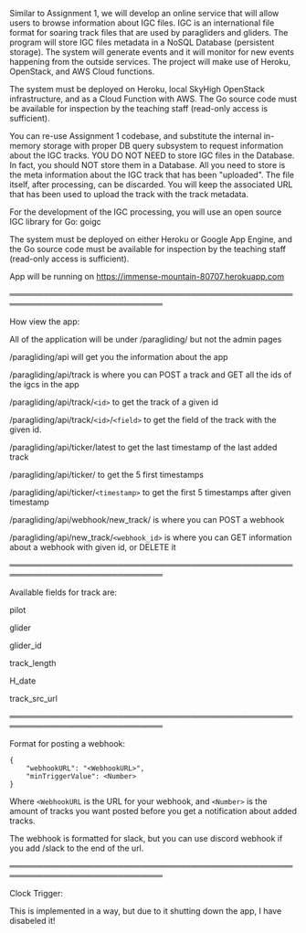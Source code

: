 Similar to Assignment 1, we will develop an online service that will allow users to browse information about IGC files. IGC is an international file format for soaring track files that are used by paragliders and gliders. The program will store IGC files metadata in a NoSQL Database (persistent storage). The system will generate events and it will monitor for new events happening from the outside services. The project will make use of Heroku, OpenStack, and AWS Cloud functions. 

The system must be deployed on Heroku, local SkyHigh OpenStack infrastructure, and as a Cloud Function with AWS. The Go source code must be available for inspection by the teaching staff (read-only access is sufficient).

You can re-use Assignment 1 codebase, and substitute the internal in-memory storage with proper DB query subsystem to request information about the IGC tracks. YOU DO NOT NEED to store IGC files in the Database. In fact, you should NOT store them in a Database. All you need to store is the meta information about the IGC track that has been "uploaded". The file itself, after processing, can be discarded. You will keep the associated URL that has been used to upload the track with the track metadata. 

For the development of the IGC processing, you will use an open source IGC library for Go: goigc

The system must be deployed on either Heroku or Google App Engine, and the Go source code must be available for inspection by the teaching staff (read-only access is sufficient).

App will be running on https://immense-mountain-80707.herokuapp.com

═════════════════════════════════════════════════════════════════════════════

How view the app:

All of the application will be under /paragliding/ but not the admin pages

/paragliding/api will get you the information about the app

/paragliding/api/track is where you can POST a track and GET all the ids of the igcs in the app

/paragliding/api/track/`<id>` to get the track of a given id
  
/paragliding/api/track/`<id>`/`<field>` to get the field of the track with the given id.
  
/paragliding/api/ticker/latest to get the last timestamp of the last added track

/paragliding/api/ticker/ to get the 5 first timestamps

/paragliding/api/ticker/`<timestamp>` to get the first 5 timestamps after given timestamp
  
/paragliding/api/webhook/new_track/ is where you can POST a webhook

/paragliding/api/new_track/`<webhook_id>` is where you can GET information about a webhook with given id, or DELETE it
  
═════════════════════════════════════════════════════════════════════════════
  
Available fields for track are:

  pilot
  
  glider
  
  glider_id
  
  track_length
  
  H_date
  
  track_src_url

═════════════════════════════════════════════════════════════════════════════

Format for posting a webhook:
```
{
    "webhookURL": "<WebhookURL>",
    "minTriggerValue": <Number>
}
```
  Where `<WebhookURL` is the URL for your webhook, and `<Number>` is the amount of tracks you want posted before you get a notification about added tracks.

The webhook is formatted for slack, but you can use discord webhook if you add /slack to the end of the url.
  
═════════════════════════════════════════════════════════════════════════════

Clock Trigger:

This is implemented in a way, but due to it shutting down the app, I have disabeled it!
